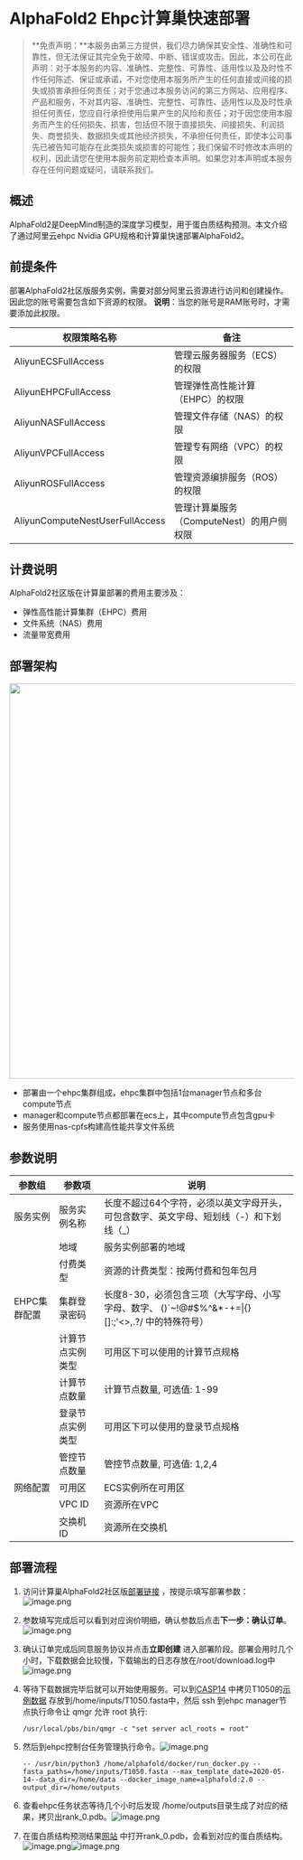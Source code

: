 # AlphaFold2 Ehpc计算巢快速部署


>**免责声明：**本服务由第三方提供，我们尽力确保其安全性、准确性和可靠性，但无法保证其完全免于故障、中断、错误或攻击。因此，本公司在此声明：对于本服务的内容、准确性、完整性、可靠性、适用性以及及时性不作任何陈述、保证或承诺，不对您使用本服务所产生的任何直接或间接的损失或损害承担任何责任；对于您通过本服务访问的第三方网站、应用程序、产品和服务，不对其内容、准确性、完整性、可靠性、适用性以及及时性承担任何责任，您应自行承担使用后果产生的风险和责任；对于因您使用本服务而产生的任何损失、损害，包括但不限于直接损失、间接损失、利润损失、商誉损失、数据损失或其他经济损失，不承担任何责任，即使本公司事先已被告知可能存在此类损失或损害的可能性；我们保留不时修改本声明的权利，因此请您在使用本服务前定期检查本声明。如果您对本声明或本服务存在任何问题或疑问，请联系我们。

## 概述

AlphaFold2是DeepMind制造的深度学习模型，用于蛋白质结构预测。本文介绍了通过阿里云ehpc Nvidia GPU规格和计算巢快速部署AlphaFold2。

## 前提条件

部署AlphaFold2社区版服务实例，需要对部分阿里云资源进行访问和创建操作。因此您的账号需要包含如下资源的权限。
  **说明**：当您的账号是RAM账号时，才需要添加此权限。

  | 权限策略名称                          | 备注                     |
  |---------------------------------|------------------------|
  | AliyunECSFullAccess             | 管理云服务器服务（ECS）的权限       |
  | AliyunEHPCFullAccess            | 管理弹性高性能计算（EHPC）的权限     |
  | AliyunNASFullAccess             | 管理文件存储（NAS）的权限         |
  | AliyunVPCFullAccess             | 管理专有网络（VPC）的权限         |
  | AliyunROSFullAccess             | 管理资源编排服务（ROS）的权限       |
  | AliyunComputeNestUserFullAccess | 管理计算巢服务（ComputeNest）的用户侧权限 |


## 计费说明

AlphaFold2社区版在计算巢部署的费用主要涉及：

- 弹性高性能计算集群（EHPC）费用
- 文件系统（NAS）费用
- 流量带宽费用

## 部署架构
<img src="1.png" width="1500" height="700" align="bottom"/>

- 部署由一个ehpc集群组成，ehpc集群中包括1台manager节点和多台compute节点
- manager和compute节点都部署在ecs上，其中compute节点包含gpu卡
- 服务使用nas-cpfs构建高性能共享文件系统

## 参数说明
| 参数组         | 参数项      | 说明                                                                     |
|-------------|----------|------------------------------------------------------------------------|
| 服务实例        | 服务实例名称   | 长度不超过64个字符，必须以英文字母开头，可包含数字、英文字母、短划线（-）和下划线（_）                          |
|             | 地域       | 服务实例部署的地域                                                              |
|             | 付费类型     | 资源的计费类型：按两付费和包年包月                                                      |
| EHPC集群配置    | 集群登录密码   | 长度8-30，必须包含三项（大写字母、小写字母、数字、 ()`~!@#$%^&*-+=&#124;{}[]:;'<>,.?/ 中的特殊符号） | Ehpc部署模式 | Tiny，Simple，Standard                          |
|             | 计算节点实例类型 | 可用区下可以使用的计算节点规格                                                        |
|             | 计算节点数量   | 计算节点数量, 可选值: 1-99                                                      |
|             | 登录节点实例类型 | 可用区下可以使用的登录节点规格                                                        |
|             | 管控节点数量   | 管控节点数量, 可选值: 1,2,4                                                     |
| 网络配置        | 可用区      | ECS实例所在可用区                                                             |
|             | VPC ID   | 资源所在VPC                                                                |
|             | 交换机ID    | 资源所在交换机                                                                |

## 部署流程
1. 访问计算巢AlphaFold2社区版[部署链接](https://computenest.console.aliyun.com/user/cn-hangzhou/serviceInstanceCreate?ServiceId=service-3b7139109894484eb0a4)
，按提示填写部署参数：
    ![image.png](2.png)

2. 参数填写完成后可以看到对应询价明细，确认参数后点击**下一步：确认订单**。
   ![image.png](4.png)

3. 确认订单完成后同意服务协议并点击**立即创建**
   进入部署阶段。部署会用时几个小时，下载数据会比较慢，下载输出的日志存放在/root/download.log中
    ![image.png](3.png)

4. 等待下载数据完毕后就可以开始使用服务。可以到[CASP14](https://www.predictioncenter.org/casp14/targetlist.cgi)
   中拷贝T1050的[示例数据](https://www.predictioncenter.org/casp14/target.cgi?target=T1050&view=sequence)
   存放到/home/inputs/T1050.fasta中，然后 ssh 到ehpc manager节点执行命令让 qmgr 允许 root 执行:
    
    ```
    /usr/local/pbs/bin/qmgr -c "set server acl_roots = root"
    ```

5. 然后到ehpc控制台任务管理执行命令。![image.png](5.png)

    ```
    -- /usr/bin/python3 /home/alphafold/docker/run_docker.py --fasta_paths=/home/inputs/T1050.fasta --max_template_date=2020-05-14--data_dir=/home/data --docker_image_name=alphafold:2.0 --output_dir=/home/outputs
    ```

6. 查看ehpc任务状态等待几个小时后发现
   /home/outputs目录生成了对应的结果，拷贝出rank_0.pdb。![image.png](6.png)

7. 在蛋白质结构预测结果[网站](https://www.ncbi.nlm.nih.gov/Structure/icn3d/full.html)
   中打开rank_0.pdb，会看到对应的蛋白质结构。![image.png](7.png)![image.png](8.png)

